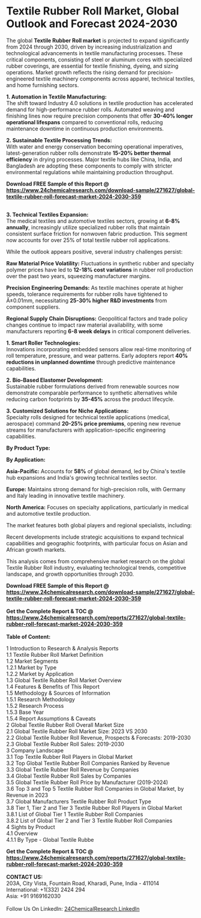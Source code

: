 <h1>Textile Rubber Roll Market, Global Outlook and Forecast 2024-2030</h1><p>The global <strong>Textile Rubber Roll market</strong> is projected to expand significantly from 2024 through 2030, driven by increasing industrialization and technological advancements in textile manufacturing processes. These critical components, consisting of steel or aluminum cores with specialized rubber coverings, are essential for textile finishing, dyeing, and sizing operations. Market growth reflects the rising demand for precision-engineered textile machinery components across apparel, technical textiles, and home furnishing sectors.</p><p><strong>1. Automation in Textile Manufacturing:</strong><br>
The shift toward Industry 4.0 solutions in textile production has accelerated demand for high-performance rubber rolls. Automated weaving and finishing lines now require precision components that offer <strong>30-40% longer operational lifespans</strong> compared to conventional rolls, reducing maintenance downtime in continuous production environments.</p><p><strong>2. Sustainable Textile Processing Trends:</strong><br>
With water and energy conservation becoming operational imperatives, latest-generation rubber rolls demonstrate <strong>15-20% better thermal efficiency</strong> in drying processes. Major textile hubs like China, India, and Bangladesh are adopting these components to comply with stricter environmental regulations while maintaining production throughput.</p><div><b>Download FREE Sample of this Report @ 
            <a href="https://www.24chemicalresearch.com/download-sample/271627/global-textile-rubber-roll-forecast-market-2024-2030-359">
            https://www.24chemicalresearch.com/download-sample/271627/global-textile-rubber-roll-forecast-market-2024-2030-359</a></b></div><br><p><strong>3. Technical Textiles Expansion:</strong><br>
The medical textiles and automotive textiles sectors, growing at <strong>6-8% annually</strong>, increasingly utilize specialized rubber rolls that maintain consistent surface friction for nonwoven fabric production. This segment now accounts for over 25% of total textile rubber roll applications.</p><p>While the outlook appears positive, several industry challenges persist:</p><p><strong>Raw Material Price Volatility:</strong> Fluctuations in synthetic rubber and specialty polymer prices have led to <strong>12-18% cost variations</strong> in rubber roll production over the past two years, squeezing manufacturer margins.</p><p><strong>Precision Engineering Demands:</strong> As textile machines operate at higher speeds, tolerance requirements for rubber rolls have tightened to Â±0.01mm, necessitating <strong>25-30% higher R&amp;D investments</strong> from component suppliers.</p><p><strong>Regional Supply Chain Disruptions:</strong> Geopolitical factors and trade policy changes continue to impact raw material availability, with some manufacturers reporting <strong>6-8 week delays</strong> in critical component deliveries.</p><p><strong>1. Smart Roller Technologies:</strong><br>
Innovations incorporating embedded sensors allow real-time monitoring of roll temperature, pressure, and wear patterns. Early adopters report <strong>40% reductions in unplanned downtime</strong> through predictive maintenance capabilities.</p><p><strong>2. Bio-Based Elastomer Development:</strong><br>
Sustainable rubber formulations derived from renewable sources now demonstrate comparable performance to synthetic alternatives while reducing carbon footprints by <strong>35-45%</strong> across the product lifecycle.</p><p><strong>3. Customized Solutions for Niche Applications:</strong><br>
Specialty rolls designed for technical textile applications (medical, aerospace) command <strong>20-25% price premiums</strong>, opening new revenue streams for manufacturers with application-specific engineering capabilities.</p><p><strong>By Product Type:</strong></p><p><strong>By Application:</strong></p><p><strong>Asia-Pacific:</strong> Accounts for <strong>58%</strong> of global demand, led by China's textile hub expansions and India's growing technical textiles sector.</p><p><strong>Europe:</strong> Maintains strong demand for high-precision rolls, with Germany and Italy leading in innovative textile machinery.</p><p><strong>North America:</strong> Focuses on specialty applications, particularly in medical and automotive textile production.</p><p>The market features both global players and regional specialists, including:</p><p>Recent developments include strategic acquisitions to expand technical capabilities and geographic footprints, with particular focus on Asian and African growth markets.</p><p>This analysis comes from comprehensive market research on the global Textile Rubber Roll industry, evaluating technological trends, competitive landscape, and growth opportunities through 2030.</p><div><b>Download FREE Sample of this Report @ 
            <a href="https://www.24chemicalresearch.com/download-sample/271627/global-textile-rubber-roll-forecast-market-2024-2030-359">
            https://www.24chemicalresearch.com/download-sample/271627/global-textile-rubber-roll-forecast-market-2024-2030-359</a></b></div><br><div><b>Get the Complete Report & TOC @ 
            <a href="https://www.24chemicalresearch.com/reports/271627/global-textile-rubber-roll-forecast-market-2024-2030-359">
            https://www.24chemicalresearch.com/reports/271627/global-textile-rubber-roll-forecast-market-2024-2030-359</a></b></div><br>
            <b>Table of Content:</b><p>1 Introduction to Research & Analysis Reports<br />
    1.1 Textile Rubber Roll Market Definition<br />
    1.2 Market Segments<br />
        1.2.1 Market by Type<br />
        1.2.2 Market by Application<br />
    1.3 Global Textile Rubber Roll Market Overview<br />
    1.4 Features & Benefits of This Report<br />
    1.5 Methodology & Sources of Information<br />
        1.5.1 Research Methodology<br />
        1.5.2 Research Process<br />
        1.5.3 Base Year<br />
        1.5.4 Report Assumptions & Caveats<br />
2 Global Textile Rubber Roll Overall Market Size<br />
    2.1 Global Textile Rubber Roll Market Size: 2023 VS 2030<br />
    2.2 Global Textile Rubber Roll Revenue, Prospects & Forecasts: 2019-2030<br />
    2.3 Global Textile Rubber Roll Sales: 2019-2030<br />
3 Company Landscape<br />
    3.1 Top Textile Rubber Roll Players in Global Market<br />
    3.2 Top Global Textile Rubber Roll Companies Ranked by Revenue<br />
    3.3 Global Textile Rubber Roll Revenue by Companies<br />
    3.4 Global Textile Rubber Roll Sales by Companies<br />
    3.5 Global Textile Rubber Roll Price by Manufacturer (2019-2024)<br />
    3.6 Top 3 and Top 5 Textile Rubber Roll Companies in Global Market, by Revenue in 2023<br />
    3.7 Global Manufacturers Textile Rubber Roll Product Type<br />
    3.8 Tier 1, Tier 2 and Tier 3 Textile Rubber Roll Players in Global Market<br />
        3.8.1 List of Global Tier 1 Textile Rubber Roll Companies<br />
        3.8.2 List of Global Tier 2 and Tier 3 Textile Rubber Roll Companies<br />
4 Sights by Product<br />
    4.1 Overview<br />
        4.1.1 By Type - Global Textile Rubbe</p><div><b>Get the Complete Report & TOC @ 
            <a href="https://www.24chemicalresearch.com/reports/271627/global-textile-rubber-roll-forecast-market-2024-2030-359">
            https://www.24chemicalresearch.com/reports/271627/global-textile-rubber-roll-forecast-market-2024-2030-359</a></b></div><br><b>CONTACT US:</b><br>
            203A, City Vista, Fountain Road, Kharadi, Pune, India - 411014<br>
            International: +1(332) 2424 294<br>
            Asia: +91 9169162030 <br><br>
            Follow Us On LinkedIn: <a href="https://www.linkedin.com/company/24chemicalresearch/">24ChemicalResearch LinkedIn</a>